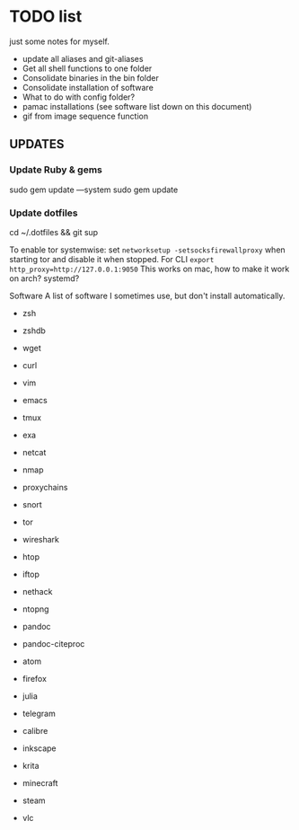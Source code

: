 # TODO list
just some notes for myself.

 - update all aliases and git-aliases
 - Get all shell functions to one folder
 - Consolidate binaries in the bin folder
 - Consolidate installation of software
 - What to do with config folder?
 - pamac installations (see software list down on this document)
 - gif from image sequence function

## UPDATES

### Update Ruby & gems
sudo gem update —system
sudo gem update
### Update dotfiles
cd ~/.dotfiles && git sup


To enable tor systemwise:
 set `networksetup -setsocksfirewallproxy` when starting tor and disable it when stopped. For CLI `export http_proxy=http://127.0.0.1:9050`
 This works on mac, how to make it work on arch? systemd?


Software
A list of software I sometimes use, but don't install automatically.
- zsh
- zshdb
- wget
- curl
- vim
- emacs
- tmux
- exa
- netcat
- nmap
- proxychains
- snort
- tor
- wireshark
- htop
- iftop
- nethack
- ntopng
- pandoc
- pandoc-citeproc

- atom
- firefox
- julia
- telegram
- calibre
- inkscape
- krita
- minecraft
- steam
- vlc
